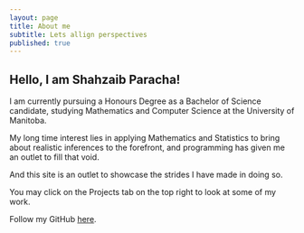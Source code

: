 ```yaml
---
layout: page
title: About me
subtitle: Lets allign perspectives
published: true
---
```

## Hello, I am Shahzaib Paracha!

I am currently pursuing a Honours Degree as a Bachelor of Science candidate, studying Mathematics and Computer Science at the University of Manitoba.

My long time interest lies in applying Mathematics and Statistics to bring about realistic inferences to the forefront, and programming has given me an outlet to fill that void.

And this site is an outlet to showcase the strides I have made in doing so.

You may click on the Projects tab on the top right to look at some of my work.

Follow my GitHub [here](https://github.com/ShahzaibP).
